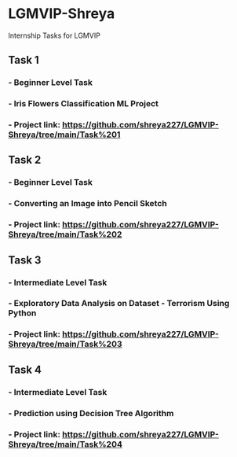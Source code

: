 # LGMVIP-Shreya
Internship Tasks for LGMVIP

## Task 1
### - Beginner Level Task
### - Iris Flowers Classification ML Project 
### - Project link: https://github.com/shreya227/LGMVIP-Shreya/tree/main/Task%201 




## Task 2
### - Beginner Level Task
### - Converting an Image into Pencil Sketch
### - Project link: https://github.com/shreya227/LGMVIP-Shreya/tree/main/Task%202




## Task 3
### - Intermediate Level Task
### - Exploratory Data Analysis on Dataset - Terrorism Using Python
### - Project link: https://github.com/shreya227/LGMVIP-Shreya/tree/main/Task%203




## Task 4
### - Intermediate Level Task
### - Prediction using Decision Tree  Algorithm
### - Project link: https://github.com/shreya227/LGMVIP-Shreya/tree/main/Task%204
